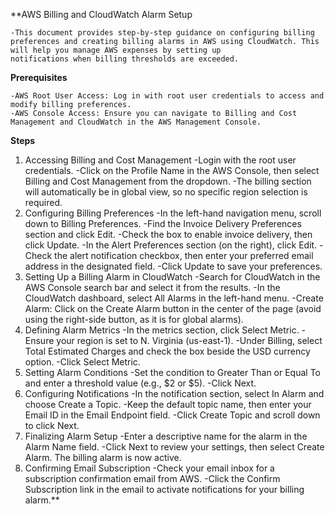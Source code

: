 **AWS Billing and CloudWatch Alarm Setup

    -This document provides step-by-step guidance on configuring billing preferences and creating billing alarms in AWS using CloudWatch. This will help you manage AWS expenses by setting up 
    notifications when billing thresholds are exceeded.

**Prerequisites**

    -AWS Root User Access: Log in with root user credentials to access and modify billing preferences.
    -AWS Console Access: Ensure you can navigate to Billing and Cost Management and CloudWatch in the AWS Management Console.
    
**Steps**

1. Accessing Billing and Cost Management
    -Login with the root user credentials.
    -Click on the Profile Name in the AWS Console, then select Billing and Cost Management from the dropdown.
    -The billing section will automatically be in global view, so no specific region selection is required.
2. Configuring Billing Preferences
    -In the left-hand navigation menu, scroll down to Billing Preferences.
    -Find the Invoice Delivery Preferences section and click Edit.
    -Check the box to enable invoice delivery, then click Update.
    -In the Alert Preferences section (on the right), click Edit.
    -Check the alert notification checkbox, then enter your preferred email address in the designated field.
    -Click Update to save your preferences.
3. Setting Up a Billing Alarm in CloudWatch
    -Search for CloudWatch in the AWS Console search bar and select it from the results.
    -In the CloudWatch dashboard, select All Alarms in the left-hand menu.
    -Create Alarm: Click on the Create Alarm button in the center of the page (avoid using the right-side button, as it is for global alarms).
4. Defining Alarm Metrics
    -In the metrics section, click Select Metric.
    -Ensure your region is set to N. Virginia (us-east-1).
    -Under Billing, select Total Estimated Charges and check the box beside the USD currency option.
    -Click Select Metric.
5. Setting Alarm Conditions
    -Set the condition to Greater Than or Equal To and enter a threshold value (e.g., $2 or $5).
    -Click Next.
6. Configuring Notifications
    -In the notification section, select In Alarm and choose Create a Topic.
    -Keep the default topic name, then enter your Email ID in the Email Endpoint field.
    -Click Create Topic and scroll down to click Next.
7. Finalizing Alarm Setup
    -Enter a descriptive name for the alarm in the Alarm Name field.
    -Click Next to review your settings, then select Create Alarm. The billing alarm is now active.
8. Confirming Email Subscription
    -Check your email inbox for a subscription confirmation email from AWS.
    -Click the Confirm Subscription link in the email to activate notifications for your billing alarm.**
